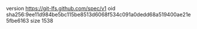version https://git-lfs.github.com/spec/v1
oid sha256:9ee11d984be5bc115be8513d6068f534c091a0dedd68a519400ae21e5fbe6163
size 1538

